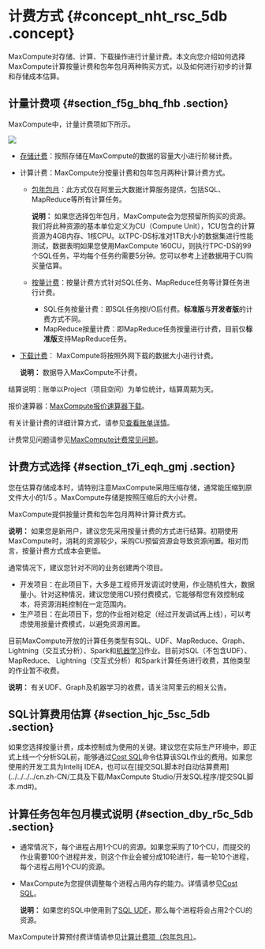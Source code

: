# 计费方式 {#concept_nht_rsc_5db .concept}

MaxCompute对存储、计算、下载操作进行计量计费。本文向您介绍如何选择MaxCompute计算按量计费和包年包月两种购买方式，以及如何进行初步的计算和存储成本估算。

## 计量计费项 {#section_f5g_bhq_fhb .section}

MaxCompute中，计量计费项如下所示。

![](http://static-aliyun-doc.oss-cn-hangzhou.aliyuncs.com/assets/img/11935/156627263754047_zh-CN.png)

-   [存储计费](cn.zh-CN/产品定价/存储计费项（按量计费）.md#)：按照存储在MaxCompute的数据的容量大小进行阶梯计费。
-   计算计费：MaxCompute分按量计费和包年包月两种计算计费方式。
    -   [包年包月](cn.zh-CN/产品定价/计算计费项（包年包月）.md#)：此方式仅在阿里云大数据计算服务提供，包括SQL、MapReduce等所有计算任务。

        **说明：** 如果您选择包年包月，MaxCompute会为您预留所购买的资源。我们将此种资源的基本单位定义为CU（Compute Unit），1CU包含的计算资源为4GB内存、1核CPU。以TPC-DS标准对1TB大小的数据集进行性能测试，数据表明如果您使用MaxCompute 160CU，则执行TPC-DS的99个SQL任务，平均每个任务约需要5分钟。您可以参考上述数据用于CU购买量估算。

    -   [按量计费](cn.zh-CN/产品定价/计算计费项（按量计费）.md#)：按量计费方式针对SQL任务、MapReduce任务等计算任务进行计费。
        -   SQL任务按量计费：即SQL任务按I/O后付费。**标准版**与**开发者版**的计费方式不同。
        -   MapReduce按量计费：即MapReduce任务按量进行计费，目前仅**标准版**支持MapReduce任务。
-   [下载计费](cn.zh-CN/产品定价/下载计费项（按量计费）.md#)： MaxCompute将按照外网下载的数据大小进行计费。

    **说明：** 数据导入MaxCompute不计费。


结算说明：账单以Project（项目空间）为单位统计，结算周期为天。

报价速算器：[MaxCompute报价速算器下载](http://docs-aliyun.cn-hangzhou.oss.aliyun-inc.com/assets/attach/27989/cn_zh/1493121769655/MaxCompute%E5%85%AC%E5%85%B1%E4%BA%91%E6%8A%A5%E4%BB%B7%E9%80%9F%E7%AE%97%E5%99%A8%EF%BC%88%E6%8C%89CU%E9%A2%84%E4%BB%98%E8%B4%B9%EF%BC%89_v2.xlsx)。

有关计量计费的详细计算方式，请参见[查看账单详情](cn.zh-CN/产品定价/查看账单详情.md#)。

计费常见问题请参见[MaxCompute计费常见问题](https://help.aliyun.com/knowledge_detail/98950.html)。

## 计费方式选择 {#section_t7i_eqh_gmj .section}

您在估算存储成本时，请特别注意MaxCompute采用压缩存储，通常能压缩到原文件大小的1/5 。MaxCompute存储是按照压缩后的大小计费。

MaxCompute提供按量计费和包年包月两种计算计费方式。

**说明：** 如果您是新用户，建议您先采用按量计费的方式进行结算。初期使用MaxCompute时，消耗的资源较少，采购CU预留资源会导致资源闲置。相对而言，按量计费方式成本会更低。

通常情况下，建议您针对不同的业务创建两个项目。

-   开发项目：在此项目下，大多是工程师开发调试时使用，作业随机性大，数据量小。针对这种情况，建议您使用CU预付费模式，它能够帮您有效控制成本，将资源消耗控制在一定范围内。
-   生产项目：在此项目下，您的作业相对稳定（经过开发调试再上线），可以考虑使用按量计费模式，以避免资源闲置。

目前MaxCompute开放的计算任务类型有SQL、UDF、MapReduce、Graph、 Lightning（交互式分析）、Spark和[机器学习](https://data.aliyun.com/product/learn)作业。目前对SQL（不包含UDF）、MapReduce、 Lightning（交互式分析）和Spark计算任务进行收费，其他类型的作业暂不收费。

**说明：** 有关UDF、Graph及机器学习的收费，请关注阿里云的相关公告。

## SQL计算费用估算 {#section_hjc_5sc_5db .section}

如果您选择按量计费，成本控制成为使用的关键。建议您在实际生产环境中，即正式上线一个分析SQL前，能够通过[Cost SQL](../../../../cn.zh-CN/开发/常用命令/其他操作.md)命令估算该SQL作业的费用。如果您使用的开发工具为Intellij IDEA，也可以在[提交SQL脚本时自动估算费用](../../../../cn.zh-CN/工具及下载/MaxCompute Studio/开发SQL程序/提交SQL脚本.md#)。

## 计算任务包年包月模式说明 {#section_dby_r5c_5db .section}

-   通常情况下，每个进程占用1个CU的资源。如果您采购了10个CU，而提交的作业需要100个进程并发，则这个作业会被分成10轮进行，每一轮10个进程，每个进程占用1个CU的资源。
-   MaxCompute为您提供调整每个进程占用内存的能力。详情请参见[Cost SQL](../../../../cn.zh-CN/开发/常用命令/其他操作.md)。

    **说明：** 如果您的SQL中使用到了[SQL UDF](../../../../cn.zh-CN/开发/SQL及函数/UDF/UDF概述.md)，那么每个进程将会占用2个CU的资源。


MaxCompute计算预付费详情请参见[计算计费项（包年包月）](cn.zh-CN/产品定价/计算计费项（包年包月）.md#)。

